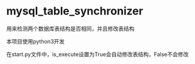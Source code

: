 # mysql_table_synchronizer
用来检测两个数据库表结构是否相同，并且修改表结构

本项目使用python3开发

在start.py文件中，is_execute设置为True会自动修改表结构，False不会修改
